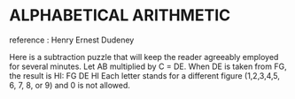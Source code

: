 # ALPHABETICAL ARITHMETIC

reference : Henry Ernest Dudeney

Here is a subtraction puzzle that will keep the reader agreeably employed for several minutes.
Let AB multiplied by C = DE. When DE is taken from FG, the result is HI:
FG DE HI
Each letter stands for a different figure (1,2,3,4,5, 6, 7, 8, or 9) and 0 is not allowed.
    


